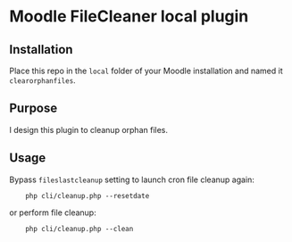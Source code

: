 # Moodle FileCleaner local plugin

## Installation

Place this repo in the `local` folder of your Moodle installation and named it `clearorphanfiles`. 

## Purpose

I design this plugin to cleanup orphan files.
 
## Usage

Bypass `fileslastcleanup` setting to launch cron file cleanup again:

        php cli/cleanup.php --resetdate
        
or perform file cleanup:
        
        php cli/cleanup.php --clean
        